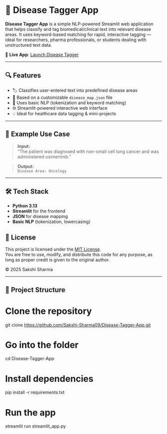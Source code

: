 # 🧠 Disease Tagger App

**Disease Tagger App** is a simple NLP-powered Streamlit web application that helps classify and tag biomedical/clinical text into relevant disease areas. It uses keyword-based matching for rapid, interactive tagging — ideal for researchers, pharma professionals, or students dealing with unstructured text data.

🚀 **Live App**: [Launch Disease Tagger](https://disease-tagger-app-6dhgaeqhzbbsn6cjvkkmw2.streamlit.app/)

---

## 🔍 Features

- 🏷️ Classifies user-entered text into predefined disease areas
- 📂 Based on a customizable `disease_map.json` file
- 🧠 Uses basic NLP (tokenization and keyword matching)
- 🌐 Streamlit-powered interactive web interface
- 💡 Ideal for healthcare data tagging & mini-projects

---

## 🧪 Example Use Case

> **Input:**  
> "The patient was diagnosed with non-small cell lung cancer and was administered osimertinib."

> **Output:**  
> `Disease Area: Oncology`

---

## 🛠️ Tech Stack

- **Python 3.13**
- **Streamlit** for the frontend
- **JSON** for disease mapping
- **Basic NLP** (tokenization, lowercasing)

## 📄 License

This project is licensed under the [MIT License](LICENSE).  
You are free to use, modify, and distribute this code for any purpose, as long as proper credit is given to the original author.

© 2025 Sakshi Sharma


---

## 📁 Project Structure
# Clone the repository
git clone https://github.com/Sakshi-Sharma09/Disease-Tagger-App.git

# Go into the folder
cd Disease-Tagger-App

# Install dependencies
pip install -r requirements.txt

# Run the app
streamlit run streamlit_app.py

